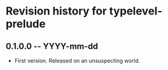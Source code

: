 # Revision history for typelevel-prelude

## 0.1.0.0 -- YYYY-mm-dd

* First version. Released on an unsuspecting world.
